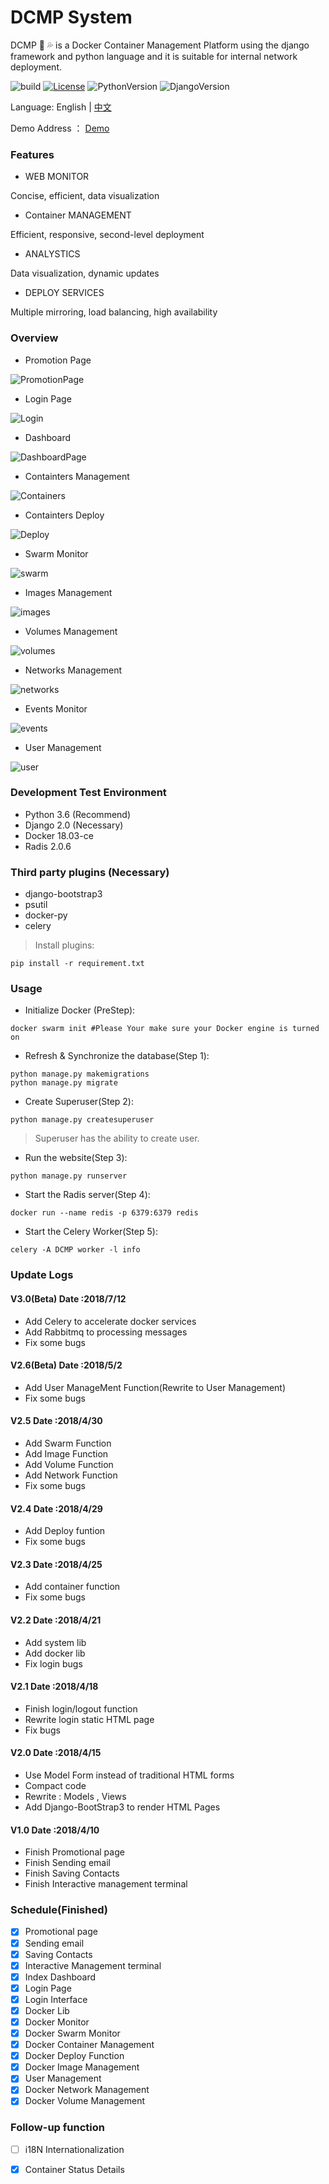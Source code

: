 # DCMP System

DCMP :whale2: :sweat_drops: is a Docker Container Management Platform using the django framework and python language and it is suitable for internal network deployment.

![build](https://travis-ci.org/Mr-Linus/DCMP.svg?branch=master) [![License](https://img.shields.io/badge/LICENSE-Apache-blue.svg)](https://github.com/Mr-Linus/DCMP/blob/master/LICENSE) ![PythonVersion](https://img.shields.io/badge/Python-3.6-brightgreen.svg) ![DjangoVersion](https://img.shields.io/badge/Django-2.0-green.svg)

Language:     English | [中文](https://github.com/Mr-Linus/DCMP/blob/master/readme_CN.md) 

Demo Address ： [Demo](http://123.207.57.210:8000)

### Features ###
- WEB MONITOR


Concise, efficient, data visualization

- Container MANAGEMENT



Efficient, responsive, second-level deployment

- ANALYSTICS


Data visualization, dynamic updates

- DEPLOY SERVICES


Multiple mirroring, load balancing, high availability

### Overview
- Promotion Page

![PromotionPage](https://github.com/Mr-Linus/DCMP/blob/master/img/Promotionpage.png)

- Login Page

![Login](https://github.com/Mr-Linus/DCMP/blob/master/img/login.png)

- Dashboard

![DashboardPage](https://github.com/Mr-Linus/DCMP/blob/master/img/dashboard.png)

- Containters Management

![Containers](https://github.com/Mr-Linus/DCMP/blob/master/img/containers.png)

- Containters Deploy

![Deploy](https://github.com/Mr-Linus/DCMP/blob/master/img/deploy.png)

- Swarm Monitor

![swarm](https://github.com/Mr-Linus/DCMP/blob/master/img/swarm.png)

- Images Management

![images](https://github.com/Mr-Linus/DCMP/blob/master/img/images.png)

- Volumes Management

![volumes](https://github.com/Mr-Linus/DCMP/blob/master/img/volumes.png)

- Networks Management

![networks](https://github.com/Mr-Linus/DCMP/blob/master/img/networks.png)

- Events Monitor

![events](https://github.com/Mr-Linus/DCMP/blob/master/img/events.png)

- User Management

![user](https://github.com/Mr-Linus/DCMP/blob/master/img/user.png)

### Development Test Environment
- Python 3.6 (Recommend)
- Django 2.0 (Necessary)
- Docker 18.03-ce
- Radis 2.0.6
### Third party plugins (Necessary)
- django-bootstrap3
- psutil
- docker-py
- celery
> Install plugins:
```shell
pip install -r requirement.txt
```

### Usage
- Initialize Docker (PreStep):
```shell
docker swarm init #Please Your make sure your Docker engine is turned on 
```


- Refresh & Synchronize the database(Step 1):
```shell 
python manage.py makemigrations
python manage.py migrate
```

- Create Superuser(Step 2): 
```shell
python manage.py createsuperuser
```
> Superuser has the ability to create user.


- Run the website(Step 3):
```shell
python manage.py runserver
```

- Start the Radis server(Step 4):
```shell
docker run --name redis -p 6379:6379 redis
```

- Start the Celery Worker(Step 5):
```shell
celery -A DCMP worker -l info
```
### Update Logs
#### V3.0(Beta) Date :2018/7/12
- Add Celery to accelerate docker services
- Add Rabbitmq to processing messages
- Fix some bugs
#### V2.6(Beta) Date :2018/5/2 
- Add User ManageMent Function(Rewrite to User Management)
- Fix some bugs
#### V2.5 Date :2018/4/30
- Add Swarm Function
- Add Image Function
- Add Volume Function
- Add Network Function
- Fix some bugs
#### V2.4 Date :2018/4/29
- Add Deploy funtion
- Fix some bugs
#### V2.3 Date :2018/4/25
- Add container function 
- Fix some bugs
#### V2.2 Date :2018/4/21
- Add system lib
- Add docker lib
- Fix login bugs
#### V2.1 Date :2018/4/18
- Finish login/logout function
- Rewrite login static HTML page
- Fix bugs
#### V2.0 Date :2018/4/15
- Use Model Form instead of traditional HTML forms
- Compact code
- Rewrite : Models , Views  
- Add Django-BootStrap3 to render HTML Pages

#### V1.0 Date :2018/4/10
- Finish Promotional page
- Finish Sending email
- Finish Saving Contacts
- Finish Interactive management terminal

### Schedule(Finished)
- [x]  Promotional page
- [x]  Sending email
- [x]  Saving Contacts
- [x]  Interactive Management terminal
- [x]  Index Dashboard
- [x]  Login Page
- [x]  Login Interface
- [x]  Docker Lib
- [x]  Docker Monitor
- [x]  Docker Swarm  Monitor
- [x]  Docker Container Management 
- [x]  Docker Deploy Function
- [x]  Docker Image Management 
- [x]  User Management
- [x]  Docker Network Management
- [x]  Docker Volume Management

### Follow-up function
- [ ] i18N Internationalization 
- [x] Container Status Details

